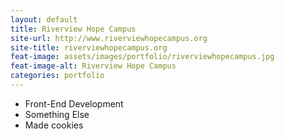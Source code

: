 ```yaml
---
layout: default
title: Riverview Hope Campus
site-url: http://www.riverviewhopecampus.org
site-title: riverviewhopecampus.org
feat-image: assets/images/portfolio/riverviewhopecampus.jpg
feat-image-alt: Riverview Hope Campus 
categories: portfolio
---
```


<!-- Content Area Below -->
<ul class="portfolio-role">
  <li>Front-End Development</li>
  <li>Something Else</li>
  <li>Made cookies</li>
</ul>